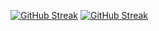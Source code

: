 [![GitHub Streak](https://github-readme-streak-stats.herokuapp.com/?user=Wyllymk&theme=dark)](https://git.io/streak-stats)
[![GitHub Streak](http://github-readme-streak-stats.herokuapp.com?user=Wyllymk&theme=cobalt&date_format=M%20j%5B%2C%20Y%5D&fire=DD2727)](https://git.io/streak-stats)
